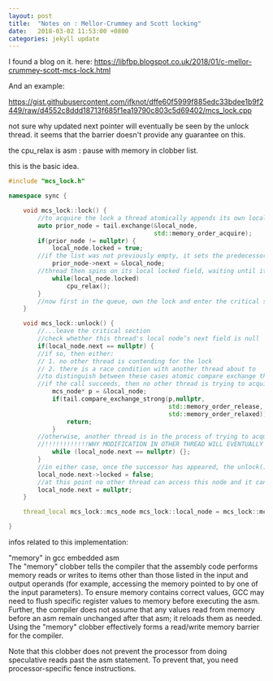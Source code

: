 ```yaml
---
layout: post
title:  "Notes on : Mellor-Crummey and Scott locking"
date:   2018-03-02 11:53:00 +0800
categories: jekyll update
---
```

I found a blog on it. here: https://libfbp.blogspot.co.uk/2018/01/c-mellor-crummey-scott-mcs-lock.html

And an example:

https://gist.githubusercontent.com/ifknot/dffe60f5999f885edc33bdee1b9f2449/raw/d4552c8ddd18713f685f1ea19790c803c5d69402/mcs_lock.cpp

not sure why updated next pointer will eventually be seen by the unlock thread. it seems that the barrier doesn't provide any guarantee on this.

the cpu_relax is asm : pause with memory in clobber list. 

this is the basic idea.
```c++
#include "mcs_lock.h"

namespace sync {

    void mcs_lock::lock() {
        //to acquire the lock a thread atomically appends its own local node at the tail of the list returning tail's previous contents
        auto prior_node = tail.exchange(&local_node,
                                        std::memory_order_acquire);
        if(prior_node != nullptr) {
            local_node.locked = true;
        //if the list was not previously empty, it sets the predecessor’s next field to refer to its own local node
            prior_node->next = &local_node;
        //thread then spins on its local locked field, waiting until its predecessor sets this field to false
            while(local_node.locked)
                cpu_relax();
        }
        //now first in the queue, own the lock and enter the critical section...
    }

    void mcs_lock::unlock() {
        //...leave the critical section
        //check whether this thread's local node’s next field is null
        if(local_node.next == nullptr) {
        //if so, then either:
        // 1. no other thread is contending for the lock
        // 2. there is a race condition with another thread about to
        //to distinguish between these cases atomic compare exchange the tail field
        //if the call succeeds, then no other thread is trying to acquire the lock, tail is set to nullptr, and unlock() returns
            mcs_node* p = &local_node;
            if(tail.compare_exchange_strong(p,nullptr,
                                            std::memory_order_release,
                                            std::memory_order_relaxed)) {
                return;
            }
        //otherwise, another thread is in the process of trying to acquire the lock, so spins waiting for it to finish
        //!!!!!!!!!!!!WHY MODIFICATION IN OTHER THREAD WILL EVENTUALLY BE SEEN BY THIS THREAD?
            while (local_node.next == nullptr) {};
        }
        //in either case, once the successor has appeared, the unlock() method sets its successor’s locked field to false, indicating that the lock is now free
        local_node.next->locked = false;
        //at this point no other thread can access this node and it can be reused
        local_node.next = nullptr;
    }

    thread_local mcs_lock::mcs_node mcs_lock::local_node = mcs_lock::mcs_node{};

}
```

infos related to this implementation:

"memory" in gcc embedded asm  
The "memory" clobber tells the compiler that the assembly code performs memory reads or writes to items other than those listed in the input and output operands (for example, accessing the memory pointed to by one of the input parameters). To ensure memory contains correct values, GCC may need to flush specific register values to memory before executing the asm. Further, the compiler does not assume that any values read from memory before an asm remain unchanged after that asm; it reloads them as needed. Using the "memory" clobber effectively forms a read/write memory barrier for the compiler.

Note that this clobber does not prevent the processor from doing speculative reads past the asm statement. To prevent that, you need processor-specific fence instructions.